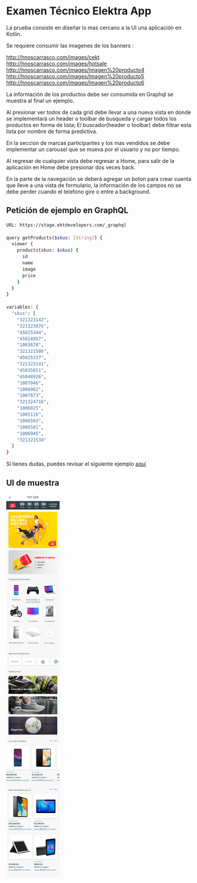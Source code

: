 # Examen Técnico Elektra App

La prueba consiste en diseñar lo mas cercano a la UI una aplicación en Kotlin.

Se requiere consumir las imagenes de los banners : 

http://hnoscarrasco.com/images/cekt
http://hnoscarrasco.com/images/hotsale
http://hnoscarrasco.com/images/Imagen%20producto4
http://hnoscarrasco.com/images/Imagen%20producto5
http://hnoscarrasco.com/images/Imagen%20producto6

La información de los productos debe ser consumida en Graphql se muestra al final un ejemplo.

Al presionar ver todos de cada grid debe llevar a una nueva vista en donde se implementará un header o toolbar de busqueda y cargar todos los productos en forma de lista; El buscador(header o toolbar) debe filtrar esta lista por nombre de forma predictiva.

En la seccion de marcas participantes y los mas vendidos se debe implementar un carousel que se mueva por el usuario y no por tiempo.

Al regresar de cualquier vista debe regresar a Home, para salir de la aplicación en Home debe presionar dos veces back.

En la parte de la navegación se deberá agregar un boton para crear cuenta que lleve a una vista de formulario, la información de los campos no se debe perder cuando el telefono gire o entre a background.

## Petición de ejemplo en GraphQL
```bash
URL: https://stage.ektdevelopers.com/_graphql

query getProducts($skus: [String]) {
  viewer {
    products(skus: $skus) {
      id
      name
      image
      price
    }
  }
}

variables: {
  "skus": [
    "321323142",
    "321323076",
    "45025344",
    "45024957",
    "1003678",
    "321321586",
    "45025337",
    "321323141",
    "45035651",
    "45048926",
    "1007046",
    "1006062",
    "1007073",
    "321324716",
    "1006025",
    "1005116",
    "1006593",
    "1006581",
    "1006945",
    "321321538"
  ]
}
```

Si tienes dudas, puedes revisar el siguiente ejemplo [aquí](https://stage.ektdevelopers.com/_graphql?variables=%7B%0A%20%20%22skus%22%3A%20%5B%22321323142%22%2C%20%22321323076%22%2C%20%2245025344%22%2C%20%2245024957%22%2C%20%221003678%22%2C%20%22321321586%22%2C%20%2245025337%22%2C%20%22321323141%22%2C%20%2245035651%22%2C%20%2245048926%22%2C%20%221007046%22%2C%20%221006062%22%2C%20%221007073%22%2C%20%22321324716%22%2C%20%221006025%22%2C%20%221005116%22%2C%20%221006593%22%2C%20%221006581%22%2C%20%221006945%22%2C%20%22321321538%22%5D%0A%7D&query=query%20getProducts(%24skus%3A%20%5BString%5D)%20%7B%0A%20%20viewer%20%7B%0A%20%20%20%20products(skus%3A%20%24skus)%20%7B%0A%20%20%20%20%20%20id%0A%20%20%20%20%20%20name%0A%20%20%20%20%20%20image%0A%20%20%20%20%20%20price%0A%20%20%20%20%7D%0A%20%20%7D%0A%7D)


## UI de muestra
![](https://raw.githubusercontent.com/CristianJrd/ExampleElektra/master/01%20Season.png)
